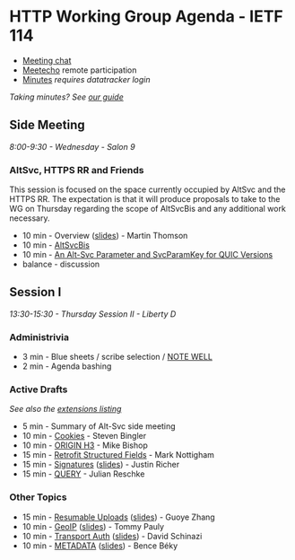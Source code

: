 # HTTP Working Group Agenda - IETF 114

* [Meeting chat](xmpp:httpbis@jabber.ietf.org?join)
* [Meetecho](http://www.meetecho.com/ietf114/httpbis) remote participation
* [Minutes](https://notes.ietf.org/notes-httpbis-114) _requires datatracker login_

*Taking minutes? See [our guide](https://github.com/httpwg/wiki/wiki/TakingMinutes)*


## Side Meeting

_8:00-9:30 - Wednesday - Salon 9_

### AltSvc, HTTPS RR and Friends

This session is focused on the space currently occupied by AltSvc and the HTTPS RR. The expectation is that it will produce proposals to take to the WG on Thursday regarding the scope of AltSvcBis and any additional work necessary.

* 10 min - Overview ([slides](Alt-Svc.pdf)) - Martin Thomson
* 10 min - [AltSvcBis](https://datatracker.ietf.org/doc/draft-ietf-httpbis-rfc7838bis)
* 10 min - [An Alt-Svc Parameter and SvcParamKey for QUIC Versions ](https://datatracker.ietf.org/doc/draft-duke-httpbis-quic-version-alt-svc/)
* balance - discussion


## Session I

_13:30-15:30 - Thursday Session II - Liberty D_

### Administrivia

*  3 min - Blue sheets / scribe selection / [NOTE WELL](https://www.ietf.org/about/note-well/)
*  2 min - Agenda bashing

### Active Drafts

_See also the [extensions listing](https://httpwg.org/http-extensions/)_

*  5 min - Summary of Alt-Svc side meeting
* 10 min - [Cookies](https://datatracker.ietf.org/doc/draft-ietf-httpbis-rfc6265bis) - Steven Bingler
* 10 min - [ORIGIN H3](https://datatracker.ietf.org/doc/draft-ietf-httpbis-origin-h3) - Mike Bishop
* 15 min - [Retrofit Structured Fields](https://datatracker.ietf.org/doc/draft-ietf-httpbis-retrofit) - Mark Nottigham
* 15 min - [Signatures](https://datatracker.ietf.org/doc/draft-ietf-httpbis-message-signatures) ([slides](Signatures.pdf)) - Justin Richer
* 15 min - [QUERY](https://datatracker.ietf.org/doc/draft-ietf-httpbis-safe-method-w-body) - Julian Reschke

### Other Topics

* 15 min - [Resumable Uploads](https://datatracker.ietf.org/doc/draft-tus-httpbis-resumable-uploads-protocol/) ([slides](ResumableUploads.pdf)) - Guoye Zhang
* 10 min - [GeoIP](https://datatracker.ietf.org/doc/draft-pauly-httpbis-geoip-hint/) ([slides](IPGeolocation.pdf)) - Tommy Pauly
* 10 min - [Transport Auth](https://datatracker.ietf.org/doc/draft-schinazi-httpbis-transport-auth/) ([slides](TransportAuthentication.pdf)) - David Schinazi
* 10 min - [METADATA](https://datatracker.ietf.org/doc/draft-beky-httpbis-metadata/) ([slides](METADATA.pdf)) - Bence Béky

